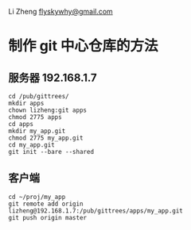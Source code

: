 Li Zheng <flyskywhy@gmail.com>

# 制作 git 中心仓库的方法

## 服务器 192.168.1.7

    cd /pub/gittrees/
    mkdir apps
    chown lizheng:git apps
    chmod 2775 apps
    cd apps
    mkdir my_app.git
    chmod 2775 my_app.git
    cd my_app.git
    git init --bare --shared

## 客户端

    cd ~/proj/my_app
    git remote add origin lizheng@192.168.1.7:/pub/gittrees/apps/my_app.git
    git push origin master
